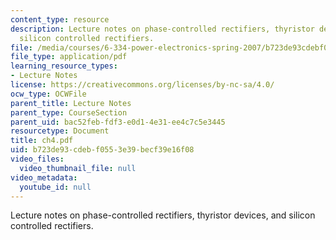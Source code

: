 ```yaml
---
content_type: resource
description: Lecture notes on phase-controlled rectifiers, thyristor devices, and
  silicon controlled rectifiers.
file: /media/courses/6-334-power-electronics-spring-2007/b723de93cdebf0553e39becf39e16f08_ch4.pdf
file_type: application/pdf
learning_resource_types:
- Lecture Notes
license: https://creativecommons.org/licenses/by-nc-sa/4.0/
ocw_type: OCWFile
parent_title: Lecture Notes
parent_type: CourseSection
parent_uid: bac52feb-fdf3-e0d1-4e31-ee4c7c5e3445
resourcetype: Document
title: ch4.pdf
uid: b723de93-cdeb-f055-3e39-becf39e16f08
video_files:
  video_thumbnail_file: null
video_metadata:
  youtube_id: null
---
```

Lecture notes on phase-controlled rectifiers, thyristor devices, and silicon controlled rectifiers.